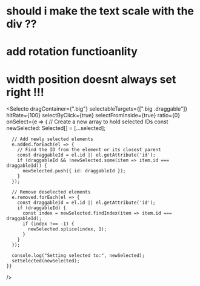 # should i make the text scale with the div ??

# add rotation functioanlity

# width position doesnt always set right !!!

<Selecto
dragContainer={".big"}
selectableTargets={[".big .draggable"]}
hitRate={100}
selectByClick={true}
selectFromInside={true}
ratio={0}
onSelect={e => {
// Create a new array to hold selected IDs
const newSelected: Selected[] = [...selected];

      // Add newly selected elements
      e.added.forEach(el => {
        // Find the ID from the element or its closest parent
        const draggableId = el.id || el.getAttribute('id');
        if (draggableId && !newSelected.some(item => item.id === draggableId)) {
          newSelected.push({ id: draggableId });
        }
      });

      // Remove deselected elements
      e.removed.forEach(el => {
        const draggableId = el.id || el.getAttribute('id');
        if (draggableId) {
          const index = newSelected.findIndex(item => item.id === draggableId);
          if (index !== -1) {
            newSelected.splice(index, 1);
          }
        }
      });

      console.log("Setting selected to:", newSelected);
      setSelected(newSelected);
    }}

/>
